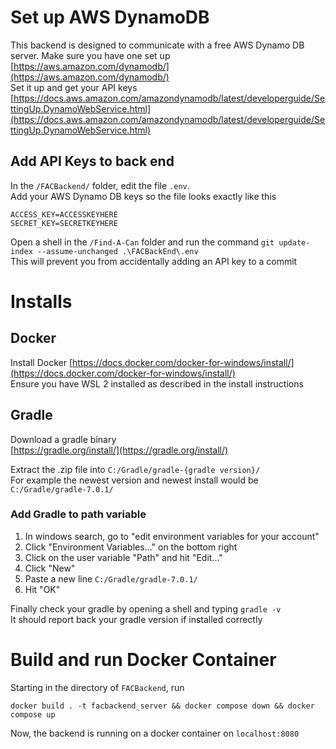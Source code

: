 # Set up AWS DynamoDB

This backend is designed to communicate with a free AWS Dynamo DB server. Make sure you have one set up  
[https://aws.amazon.com/dynamodb/](https://aws.amazon.com/dynamodb/)  
Set it up and get your API keys  
[https://docs.aws.amazon.com/amazondynamodb/latest/developerguide/SettingUp.DynamoWebService.html](https://docs.aws.amazon.com/amazondynamodb/latest/developerguide/SettingUp.DynamoWebService.html)

## Add API Keys to back end

In the `/FACBackend/` folder, edit the file `.env`.  
Add your AWS Dynamo DB keys so the file looks exactly like this
```
ACCESS_KEY=ACCESSKEYHERE
SECRET_KEY=SECRETKEYHERE
```

Open a shell in the `/Find-A-Can` folder and run the command
`git update-index --assume-unchanged .\FACBackEnd\.env`  
This will prevent you from accidentally adding an API key to a commit

# Installs

## Docker 
Install Docker [https://docs.docker.com/docker-for-windows/install/](https://docs.docker.com/docker-for-windows/install/)  
Ensure you have WSL 2 installed as described in the install instructions

## Gradle 
Download a gradle binary  
[https://gradle.org/install/](https://gradle.org/install/)

Extract the .zip file into `C:/Gradle/gradle-{gradle version}/`  
For example the newest version and newest install would be `C:/Gradle/gradle-7.0.1/`  

### Add Gradle to path variable
1. In windows search, go to "edit environment variables for your account"
2. Click "Environment Variables..." on the bottom right
3. Click on the user variable "Path" and hit "Edit..."
4. Click "New" 
5. Paste a new line `C:/Gradle/gradle-7.0.1/`
6. Hit "OK"

Finally check your gradle by opening a shell and typing `gradle -v`  
It should report back your gradle version if installed correctly

# Build and run Docker Container
Starting in the directory of ```FACBackend```, run

 `docker build . -t facbackend_server && docker compose down && docker compose up`

Now, the backend is running on a docker container on `localhost:8080`
